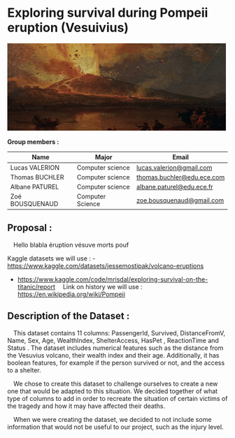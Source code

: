 # Exploring survival during Pompeii eruption (Vesuivius)
<img src="./images/vesuve.png" alt="Vésuve" width="500" height="200">

**Group members :**

|        Name       |        Major           |        Email              |         
|-------------------|------------------------|---------------------------|
| Lucas VALERION    | Computer science       |lucas.valerion@gmail.com   |
| Thomas BUCHLER    | Computer science       |thomas.buchler@edu.ece.com |
| Albane PATUREL    | Computer science       |albane.paturel@edu.ece.fr  |
| Zoé BOUSQUENAUD   | Computer Science       |zoe.bousquenaud@gmail.com  |


## **Proposal :**

&emsp;Hello blabla éruption vésuve morts pouf

Kaggle datasets we will use : - https://www.kaggle.com/datasets/jessemostipak/volcano-eruptions
- https://www.kaggle.com/code/mrisdal/exploring-survival-on-the-titanic/report
&emsp;Link on history we will use : https://en.wikipedia.org/wiki/Pompeii

## **Description of the Dataset :**

&emsp;This dataset contains 11 columns: PassengerId, Survived, DistanceFromV, Name, Sex, Age, WealthIndex, ShelterAccess, HasPet , ReactionTime and Status . The dataset includes numerical features such as the distance from the Vesuvius volcano, their wealth index and their age. Additionally, it has boolean features, for example if the person survived or not, and the access to a shelter.

&emsp;We chose to create this dataset to challenge ourselves to create a new one that would be adapted to this situation. We decided together of what type of columns to add in order to recreate the situation of certain victims of the tragedy and how it may have affected their deaths.

&emsp;When we were creating the dataset, we decided to not include some information that would not be useful to our project, such as the injury level.

